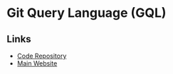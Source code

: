 # Git Query Language (GQL)

## Links

- [Code Repository](https://github.com/amrdeveloper/GQL)
- [Main Website](https://amrdeveloper.github.io/GQL)
